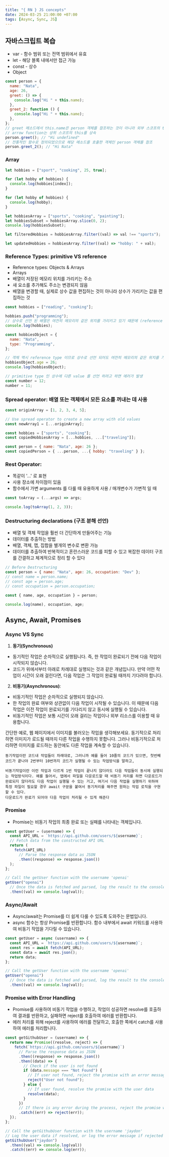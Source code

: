 ```yaml
---
title: "{ RN } JS concepts"
date: 2024-03-25 21:00:00 +07:00
tags: [Async, Sync, JS]
---
```


## 자바스크립트 복습

- var - 함수 범위 또는 전역 범위에서 유효
- let - 해당 블록 내에서만 접근 가능
- const - 상수
- Object

```js
const person = {
  name: "Nata",
  age: 26,
  greet: () => {
    console.log("Hi " + this.name);
  },
  greet_2: function () {
    console.log("Hi " + this.name);
  },
};
// greet 메소드에서 this.name은 person 객체를 참조하는 것이 아니라 외부 스코프의 this를 참조
// arrow function는 상위 스코프의 this를 상속
person.greet(); // "Hi undefined"
// 전통적인 함수로 정의되었으므로 해당 메소드를 호출한 객체인 person 객체를 참조
person.greet_2(); // "Hi Nata"
```

### Array

```js
let hobbies = ["sport", "cooking", 25, true];

for (let hobby of hobbies) {
  console.log(hobbies[index]);
}

for (let hobby of hobbies) {
  console.log(hobby);
}

let hobbiesArray = ["sports", "cooking", "painting"];
let hobbiesSubset = hobbiesArray.slice(0, 2);
console.log(hobbiesSubset);

let filteredHobbies = hobbiesArray.filter((val) => val !== "sports");

let updatedHobbies = hobbiesArray.filter((val) => "hobby: " + val);
```

### Reference Types: primitive VS reference

- Reference types: Objects & Arrays
- Arrays
- 배열이 저장된 메모리 위치를 가리키는 주소
- 새 요소를 추가해도 주소는 변경되지 않음
- 배열을 변경할 때, 실제로 상수 값을 편집하는 것이 아니라 상수가 가리키는 값을 편집하는 것

```js
const hobbies = ["reading", "cooking"];

hobbies.push("programming");
// 상수로 선언 된 배열은 여전히 메모리의 같은 위치를 가리키고 있기 때문에 (reference type) 새로운 element 가 추가 된다
console.log(hobbies);

const hobbiesObject = {
  name: "Nata",
  type: "Programming",
};

// 객체 역시 reference type 이므로 상수로 선언 되어도 여전히 메모리의 같은 위치를 가리키고 있기 때문에 (reference type) 새로운 element 가 추가 된다
hobbiesObject.age = 26;
console.log(hobbiesObject);

// primitive type 인 상수에 다른 value 를 선언 하려고 하면 에러가 발생
const number = 12;
number = 11;
```

### Spread operator: 배열 또는 객체에서 모든 요소를 꺼내는 데 사용

```js
const originArray = [1, 2, 3, 4, 5];

// Use spread operator to create a new array with old values
const newArray1 = [...originArray];

const hobbies = ["sports", "cooking"];
const copiedHobbiesArray = [...hobbies, ...["traveling"]];

const person = { name: "Nata", age: 26 };
const copiedPerson = { ...person, ...{ hobby: "traveling" } };
```

### Rest Operator:

- 똑같이 '...' 로 표현
- 사용 장소에 차이점이 있음
- 함수에서 가변 arguments 를 다룰 때 유용하게 사용 / 매개변수가 가변적 일 때

```js
const toArray = (...args) => args;

console.log(toArray(1, 2, 3));
```

### Destructuring declarations (구조 분해 선언)

- 배열 및 객체 작업을 훨씬 더 간단하게 만들어주는 기능
- 데이터를 추출하는 방법
- 배열, 객체, 맵, 집합을 별개의 변수로 변환 가능
- 데이터를 추출하여 반복적이고 혼란스러운 코드를 피할 수 있고 복잡한 데이터 구조를 간결하고 체계적으로 정리 할 수 있다

```js
// Before Destructuring
const person = { name: "Nata", age: 26, occupation: "Dev" };
// const name = person.name;
// const age = person.age;
// const occupation = person.occupation;

const { name, age, occupation } = person;

console.log(name), occupation, age;
```

## Async, Await, Promises

### Async VS Sync

1. **동기(Synchronous)**

- 동기적인 작업은 순차적으로 실행됩니다. 즉, 한 작업이 완료되기 전에 다음 작업이 시작되지 않습니다.
- 코드가 위에서부터 아래로 차례대로 실행되는 것과 같은 개념입니다. 만약 어떤 작업이 시간이 오래 걸린다면, 다음 작업은 그 작업이 완료될 때까지 기다려야 합니다.

2. **비동기(Asynchronous)**:

- 비동기적인 작업은 순차적으로 실행되지 않습니다.
- 한 작업의 완료 여부와 상관없이 다음 작업이 시작될 수 있습니다. 이 때문에 다음 작업은 이전 작업이 완료되기를 기다리지 않고 동시에 실행될 수 있습니다.
- 비동기적인 작업은 보통 시간이 오래 걸리는 작업이나 외부 리소스를 이용할 때 유용합니다.

간단한 예로, 웹 페이지에서 이미지를 불러오는 작업을 생각해보세요. 동기적으로 처리하면 이미지가 로드될 때까지 다른 작업을 수행하지 못합니다. 그러나 비동기적으로 처리하면 이미지를 로드하는 동안에도 다른 작업을 계속할 수 있습니다.

```
동기작업이란 코드내 작업들이 차례대로, 그러니까 예를 들어 10줄의 코드가 있으면, 첫번째 코드가 끝나야 2번부터 10번까지 코드가 실행될 수 있는 작업방식을 말하고,

비동기작업이란 이런 작업과 다르게 1번 작업이 끝나지 않더라도 다음 작업들이 동시에 실행되는 작업방식이다. 예를 들어서, 앱에서 파일을 다운로드할 때 비동기 처리를 하면 다운로드가 완료되지 않더라도 다음 작업이 실행될 수 있는 거고, 여기서 다음 작업을 실행하기 위하여 특정 파일이 필요할 경우 await 구문을 붙여서 동기처리를 해주면 원하는 작업 로직을 구현 할 수 있다.
다운로드가 완료가 되어야 다음 작업이 처리될 수 있게 해준다

```

### Promise

- Promise는 비동기 작업의 최종 완료 또는 실패를 나타내는 객체입니다.

```javascript
const getUser = (username) => {
  const API_URL = `https://api.github.com/users/${username}`;
  // Fetch data from the constructed API URL
  return (
    fetch(API_URL)
      // Parse the response data as JSON
      .then((response) => response.json())
  );
};

// Call the getUser function with the username 'openai'
getUser("openai")
  // Once the data is fetched and parsed, log the result to the console
  .then((val) => console.log(val));
```

### Async/Await

- Async/await는 Promise를 더 쉽게 다룰 수 있도록 도와주는 문법입니다.
- async 함수는 항상 Promise를 반환합니다. 함수 내부에서 await 키워드를 사용하여 비동기 작업을 기다릴 수 있습니다.

```javascript
const getUser = async (username) => {
  const API_URL = `https://api.github.com/users/${username}`;
  const res = await fetch(API_URL);
  const data = await res.json();
  return data;
};

// Call the getUser function with the username 'openai'
getUser("openai")
  // Once the data is fetched and parsed, log the result to the console
  .then((val) => console.log(val));
```

### Promise with Error Handling

- Promise를 사용하여 비동기 작업을 수행하고, 작업이 성공하면 resolve를 호출하여 결과를 반환하고, 실패하면 reject를 호출하여 에러를 반환합니다.
- 에러 처리를 위해 reject를 사용하여 에러를 전달하고, 호출한 쪽에서 catch를 사용하여 에러를 처리합니다.

```javascript
const getGithubUser = (username) => {
  return new Promise((resolve, reject) => {
    fetch(`https://api.github.com/users/${username}`)
      // Parse the response data as JSON
      .then((response) => response.json())
      .then((data) => {
        // Check if the user is not found
        if (data.message === "Not Found") {
          // If user not found, reject the promise with an error message
          reject("User not found");
        } else {
          // If user found, resolve the promise with the user data
          resolve(data);
        }
      })
      // If there is any error during the process, reject the promise with the error
      .catch((err) => reject(err));
  });
};

// Call the getGithubUser function with the username 'jaydon'
// Log the user data if resolved, or log the error message if rejected
getGithubUser("jaydon")
  .then((val) => console.log(val))
  .catch((err) => console.log(err));
```
